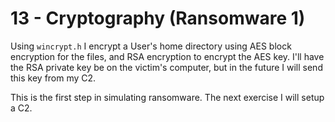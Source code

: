 # 13 - Cryptography (Ransomware 1)

Using `wincrypt.h` I encrypt a User's home directory using AES block encryption for the files, and RSA encryption to encrypt the AES key. I'll have the RSA private key be on the victim's computer, but in the future I will send this key from my C2.

This is the first step in simulating ransomware. The next exercise I will setup a C2.